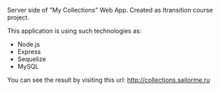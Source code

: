 Server side of "My Collections" Web App. Created as Itransition course project.

This application is using such technologies as:

- Node.js
- Express
- Sequelize
- MySQL

You can see the result by visiting this url:
http://collections.sailorme.ru
